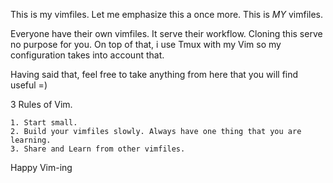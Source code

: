 This is my vimfiles. Let me emphasize this a once more. This is _MY_ vimfiles.

Everyone have their own vimfiles. It serve their workflow. Cloning this serve no purpose for you.
On top of that, i use Tmux with my Vim so my configuration takes into account that.

Having said that, feel free to take anything from here that you will find useful =)

3 Rules of Vim.

    1. Start small.
    2. Build your vimfiles slowly. Always have one thing that you are learning.
    3. Share and Learn from other vimfiles.

Happy Vim-ing
